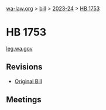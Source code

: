 [wa-law.org](/) > [bill](/bill/) > [2023-24](/bill/2023-24/) > [HB 1753](/bill/2023-24/hb/1753/)

# HB 1753
[leg.wa.gov](https://app.leg.wa.gov/billsummary?BillNumber=1753&Year=2023&Initiative=false)

## Revisions
* [Original Bill](1/)

## Meetings